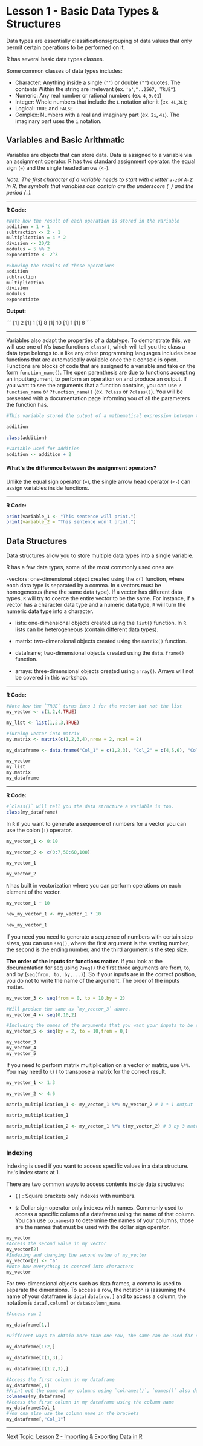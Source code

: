 # Lesson 1 -  Basic Data Types & Structures

Data types are essentially classifications/grouping of data values that only permit certain operations to be performed on it.

R has several basic data types classes.

Some common classes of data types includes:

- Character: Anything inside a single (`''`) or double (`""`) quotes. The contents Within the string are irrelevant (ex. `'a'`,`"..2567, TRUE"`).
- Numeric: Any real number or rational numbers (ex. `4`, `9.01`)
- Integer: Whole numbers that include the `L` notation after it (ex. `4L`,`3L`);
- Logical: `TRUE` and `FALSE`
- Complex: Numbers with a real and imaginary part (ex. `2i`, `4i`). The imaginary part uses the `i` notation.

## Variables and Basic Arithmatic

Variables are objects that can store data. Data is assigned to a variable via an assignment operator. R has two standard assignment operator: the equal sign (`=`) and the single headed arrow (`<-`).

*Note: The first character of a variable needs to start with a letter `a-z`or `A-Z`. In R, the symbols that variables can contain are the underscore (`_`) and the period (`.`).*

----
**R Code:**
```R
#Note how the result of each operation is stored in the variable
addition = 1 + 1
subtraction <- 2 - 1  
multiplication = 4 * 2
division <- 20/2
modulus = 5 %% 2
exponentiate <- 2^3

#Showing the results of these operations
addition
subtraction
multiplication
division
modulus
exponentiate 
```
**Output:**

<p>
  ```
  [1] 2
  [1] 1
  [1] 8
  [1] 10
  [1] 1
  [1] 8
  ```
<p>

----

Variables also adapt the properties of a datatype. To demonstrate this, we will use one of `R`'s base functions `class()`, which will tell you the class a data type belongs to. `R` like any other programming languages includes base functions that are automatically available once the `R` console is open. Functions are blocks of code that are assigned to a variable and take on the form `function_name()`. The open parenthesis are due to functions accepting an input/argument, to perform an operation on and produce an output. If you want to see the arguments that a function contains, you can use `?function_name` or `?function_name()` (ex. `?class` or `?class()`). You will be presented with a documentation page informing you of all the parameters the function has.

```R
#This variable stored the output of a mathematical expression between two numeric data types. 

addition

class(addition)

#Variable used for addition
addition <- addition + 2
```

#### What's the difference between the assignment operators?
Unlike the equal sign operator (`=`), the single arrow head operator (`<-`) can assign variables inside functions.

----
**R Code:**

```R
print(variable_1 <- "This sentence will print.")
print(variable_2 = "This sentence won't print.")
```

## Data Structures

Data structures allow you to store multiple data types into a single variable. 

R has a few data types, some of the most commonly used ones are 

-vectors: one-dimensional object created using the `c()` function, where each data type is separated by a comma. In `R` vectors must be homogeneous (have the same data type). If a vector has different data types, `R` will try to coerce the entire vector to be the same. For instance, if a vector has a character data type and a numeric data type, `R` will turn the numeric data type into a character.

- lists: one-dimensional objects created using the `list()` function. In `R` lists can be heterogeneous (contain different data types).

- matrix: two-dimensional objects created using the `matrix()` function. 

- dataframe; two-dimensional objects created using the `data.frame()` function.

- arrays: three-dimensional objects created using `array()`. Arrays will not be covered in this workshop.

----
**R Code:**

```R
#Note how the `TRUE` turns into 1 for the vector but not the list
my_vector <- c(1,2,4,TRUE)

my_list <- list(1,2,3,TRUE)

#Turning vector into matrix
my.matrix <- matrix(c(1,2,3,4),nrow = 2, ncol = 2) 

my_dataframe <- data.frame("Col_1" = c(1,2,3), "Col_2" = c(4,5,6), "Col3" = c(7,8,9))

my_vector
my_list
my.matrix
my_dataframe

```

----
**R Code:**

```R
#`class()` will tell you the data structure a variable is too.
class(my_dataframe)
```

In `R` if you want to generate a sequence of numbers for a vector you can use the colon (`:`) operator.

```R
my_vector_1 <- 0:10

my_vector_2 <- c(0:7,50:60,100)

my_vector_1

my_vector_2

```
`R` has built in vectorization where you can perform operations on each element of the vector.
```R
my_vector_1 + 10

new_my_vector_1 <- my_vector_1 * 10

new_my_vector_1
```
If you need you need to generate a sequence of numbers with certain step sizes, you can use `seq()`, where the first argument is the starting number, the second is the ending number, and the third argument is the step size. 

**The order of the inputs for functions matter.** If you look at the documentation for seq using `?seq()` the first three arguments are from, to, and by (`seq(from, to, by,...)`). So if your inputs are in the correct position, you do not to write the name of the argument. The order of the inputs matter.

```R
my_vector_3 <- seq(from = 0, to = 10,by = 2)

#Will produce the same as `my_vector_3` above.
my_vector_4 <- seq(0,10,2)

#Including the names of the arguments that you want your inputs to be set equal to allows you to include your inputs in any order.
my_vector_5 <- seq(by = 2, to = 10,from = 0,)

my_vector_3
my_vector_4
my_vector_5

```

If you need to perform matrix multiplication on a vector or matrix, use `%*%`. You may need to `t()` to transpose a matrix for the correct result.

```R
my_vector_1 <- 1:3

my_vector_2 <- 4:6

matrix_multiplication_1 <- my_vector_1 %*% my_vector_2 # 1 * 1 output

matrix_multiplication_1

matrix_multiplication_2 <- my_vector_1 %*% t(my_vector_2) # 3 by 3 matrix

matrix_multiplication_2
```
### Indexing

Indexing is used if you want to access specific values in a data structure. In`R`'s index starts at 1. 

There are two common ways to access contents inside data structures:

- `[]` : Square brackets only indexes with numbers.

- `$`: Dollar sign operator only indexes with names. Commonly used to access a specific column of a dataframe using the name of that column. You can use `colnames()` to determine the names of your columns, those are the names that must be used with the dollar sign operator.

```R
my_vector
#Access the second value in my vector
my_vector[2]
#Indexing and changing the second value of my_vector
my_vector[2] <- "a"
#Note how everything is coerced into characters
my_vector

```

For two-dimensional objects such as data frames, a comma is used to separate the dimensions. To access a row, the notation is (assuming the name of your dataframe is `data`) `data[row,]` and to access a column, the notation is `data[,column]` or `data$column_name`.

```R
#Access row 1

my_dataframe[1,]

#Different ways to obtain more than one row, the same can be used for columns.

my_dataframe[1:2,]

my_dataframe[c(1,3),]

my_dataframe[c(1:2,3),]
```


```R
#Access the first column in my dataframe
my_dataframe[,1]
#Print out the name of my columns using `colnames()`, `names()` also does the same thing but is often used for 1D data.
colnames(my_dataframe)
#Access the first column in my dataframe using the column name
my_dataframe$Col_1
#You cna also use the column name in the brackets
my_dataframe[,"Col_1"]
```

----
[Next Topic: Lesson 2 - Importing & Exporting Data in R](https://github.com/donishadsmith/FIU-DEI-R-Workshop/blob/main/Lesson%202%20-%20Importing%20%26%20Exporting%20Data%20in%20R.md)
